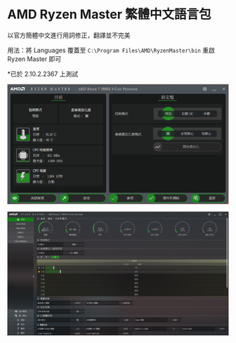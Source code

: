 # AMD Ryzen Master 繁體中文語言包

以官方簡體中文進行用詞修正，翻譯並不完美

用法：將 Languages 覆蓋至 `C:\Program Files\AMD\RyzenMaster\bin` 重啟 Ryzen Master 即可

*已於 2.10.2.2367 上測試


[![](https://raw.githubusercontent.com/raylee930/AMD-Ryzen-Master-Chinese-Traditional/main/Screenshots/basic-view.png)](https://raw.githubusercontent.com/raylee930/AMD-Ryzen-Master-Chinese-Traditional/main/Screenshots/basic-view.png)

[![](https://raw.githubusercontent.com/raylee930/AMD-Ryzen-Master-Chinese-Traditional/main/Screenshots/advanced-view.png)](https://raw.githubusercontent.com/raylee930/AMD-Ryzen-Master-Chinese-Traditional/main/Screenshots/advanced-view.png)
